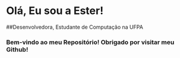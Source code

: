 # Olá, Eu sou a Ester! 

##Desenvolvedora, Estudante de Computação na UFPA

### Bem-vindo ao meu Repositório!  Obrigado por visitar meu Github!

